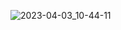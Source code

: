 ![2023-04-03_10-44-11](https://user-images.githubusercontent.com/128723843/229444216-ededa01e-6ee4-4b53-8fb2-173bb7122c32.png)
